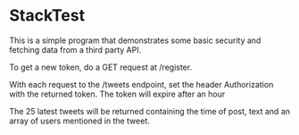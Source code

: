# StackTest

This is a simple program that demonstrates some basic security and fetching data from a third party API.

To get a new token, do a GET request at /register. 

With each request to the /tweets endpoint, set the header Authorization with the returned token. The token will expire after an hour


The 25 latest tweets will be returned containing the time of post, text and an array of users mentioned in the tweet. 

